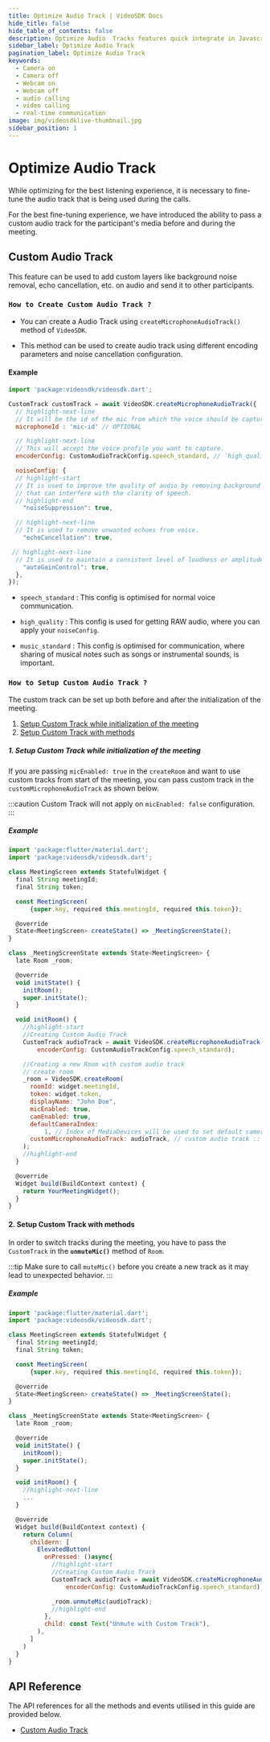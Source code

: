 ```yaml
---
title: Optimize Audio Track | VideoSDK Docs
hide_title: false
hide_table_of_contents: false
description: Optimize Audio  Tracks features quick integrate in Javascript, React JS, Android, IOS, React Native, Flutter with Video SDK to add live video & audio conferencing to your applications.
sidebar_label: Optimize Audio Track
pagination_label: Optimize Audio Track
keywords:
  - Camera on
  - Camera off
  - Webcam on
  - Webcam off
  - audio calling
  - video calling
  - real-time communication
image: img/videosdklive-thumbnail.jpg
sidebar_position: 1
---
```


# Optimize Audio Track

While optimizing for the best listening experience, it is necessary to fine-tune the audio track that is being used during the calls.

For the best fine-tuning experience, we have introduced the ability to pass a custom audio track for the participant's media before and during the meeting.

## Custom Audio Track

This feature can be used to add custom layers like background noise removal, echo cancellation, etc. on audio and send it to other participants.

### `How to Create Custom Audio Track ?`

- You can create a Audio Track using `createMicrophoneAudioTrack()` method of `VideoSDK`.

- This method can be used to create audio track using different encoding parameters and noise cancellation configuration.

#### Example

```javascript
import 'package:videosdk/videosdk.dart';

CustomTrack customTrack = await VideoSDK.createMicrophoneAudioTrack({
  // highlight-next-line
  // It will be the id of the mic from which the voice should be captured.
  microphoneId : 'mic-id' // OPTIONAL

  // highlight-next-line
  // This will accept the voice profile you want to capture.
  encoderConfig: CustomAudioTrackConfig.speech_standard, // `high_quality` | `music_standard`,  Default : `speech_standard`

  noiseConfig: {
  // highlight-start
  // It is used to improve the quality of audio by removing background noise
  // that can interfere with the clarity of speech.
  // highlight-end
    "noiseSuppression": true,

  // highlight-next-line
  // It is used to remove unwanted echoes from voice.
    "echoCancellation": true,

 // highlight-next-line
  // It is used to maintain a consistent level of loudness or amplitude in a voice.
    "autoGainControl": true,
  },
});
```

- `speech_standard` : This config is optimised for normal voice communication.

- `high_quality` : This config is used for getting RAW audio, where you can apply your `noiseConfig`.

- `music_standard` : This config is optimised for communication, where sharing of musical notes such as songs or instrumental sounds, is important.

### `How to Setup Custom Audio Track ?`

The custom track can be set up both before and after the initialization of the meeting.

1. [Setup Custom Track while initialization of the meeting](#1-setup-custom-track-while-initialization-of-the-meeting)
2. [Setup Custom Track with methods](#2-setup-custom-track-with-methods)

##### 1. Setup Custom Track while initialization of the meeting

If you are passing `micEnabled: true` in the `createRoom` and want to use custom tracks from start of the meeting, you can pass custom track in the `customMicrophoneAudioTrack` as shown below.

:::caution
Custom Track will not apply on `micEnabled: false` configuration.
:::

##### Example

```javascript
import 'package:flutter/material.dart';
import 'package:videosdk/videosdk.dart';

class MeetingScreen extends StatefulWidget {
  final String meetingId;
  final String token;

  const MeetingScreen(
      {super.key, required this.meetingId, required this.token});

  @override
  State<MeetingScreen> createState() => _MeetingScreenState();
}

class _MeetingScreenState extends State<MeetingScreen> {
  late Room _room;

  @override
  void initState() {
    initRoom();
    super.initState();
  }

  void initRoom() {
    //highlight-start
    //Creating Custom Audio Track
    CustomTrack audioTrack = await VideoSDK.createMicrophoneAudioTrack(
        encoderConfig: CustomAudioTrackConfig.speech_standard);

    //Creating a new Room with custom audio track
    // create room
    _room = VideoSDK.createRoom(
      roomId: widget.meetingId,
      token: widget.token,
      displayName: "John Doe",
      micEnabled: true,
      camEnabled: true,
      defaultCameraIndex:
          1, // Index of MediaDevices will be used to set default camera
      customMicrophoneAudioTrack: audioTrack, // custom audio track :: optional
    );
    //highlight-end
  }

  @override
  Widget build(BuildContext context) {
    return YourMeetingWidget();
  }
}
```

#### 2. Setup Custom Track with methods

In order to switch tracks during the meeting, you have to pass the `CustomTrack` in the **`unmuteMic()`** method of `Room`.

:::tip
Make sure to call `muteMic()` before you create a new track as it may lead to unexpected behavior.
:::

##### Example

```javascript
import 'package:flutter/material.dart';
import 'package:videosdk/videosdk.dart';

class MeetingScreen extends StatefulWidget {
  final String meetingId;
  final String token;

  const MeetingScreen(
      {super.key, required this.meetingId, required this.token});

  @override
  State<MeetingScreen> createState() => _MeetingScreenState();
}

class _MeetingScreenState extends State<MeetingScreen> {
  late Room _room;

  @override
  void initState() {
    initRoom();
    super.initState();
  }

  void initRoom() {
    //highlight-next-line
    ...
  }

  @override
  Widget build(BuildContext context) {
    return Column(
      childern: [
        ElevatedButton(
          onPressed: ()async{
            //highlight-start
            //Creating Custom Audio Track
            CustomTrack audioTrack = await VideoSDK.createMicrophoneAudioTrack(
                encoderConfig: CustomAudioTrackConfig.speech_standard);

            _room.unmuteMic(audioTrack);
            //highlight-end
          },
          child: const Text("Unmute with Custom Track"),
        ),
      ]
    )
  }
}
```

## API Reference

The API references for all the methods and events utilised in this guide are provided below.

- [Custom Audio Track](/flutter/api/sdk-reference/custom-tracks#custom-audio-track)
